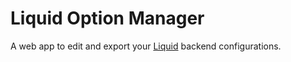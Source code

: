# Liquid Option Manager
A web app to edit and export your [Liquid](https://github.com/shrihari-prakash/liquid) backend configurations.
